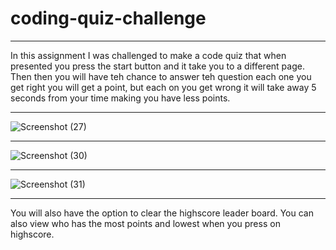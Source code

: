 # coding-quiz-challenge 
_________________
In this assignment I was challenged to make a code quiz that when presented you press the start button and it take you to a different page. Then then you will have teh chance to answer teh question each one you get right you will get a point, but each on you get wrong it will take away 5 seconds from your time making you have less points.
______________

![Screenshot (27)](https://github.com/LorenzoRiosWeb/coding-quiz-challenge/assets/100882991/0c5ef250-707a-4c4c-99ca-23fbaad31333)
_________________
![Screenshot (30)](https://github.com/LorenzoRiosWeb/coding-quiz-challenge/assets/100882991/60acb192-dc30-4fff-bbe1-caa1cb374194)
___________________
![Screenshot (31)](https://github.com/LorenzoRiosWeb/coding-quiz-challenge/assets/100882991/4ee35798-d259-4db9-b5bc-3e2bd4ff4087)

_____________
You will also have the option to clear the highscore leader board. You can also view who has the most points and lowest when you press on highscore.



